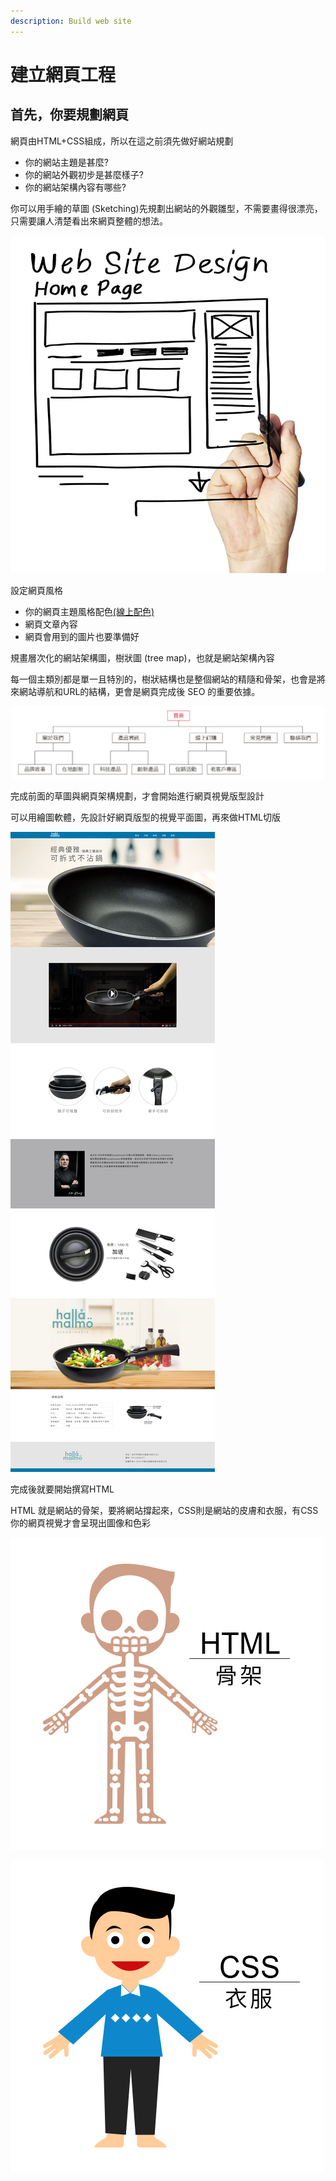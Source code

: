 ```yaml
---
description: Build web site
---
```


# 建立網頁工程

## 首先，你要規劃網頁

網頁由HTML+CSS組成，所以在這之前須先做好網站規劃

* 你的網站主題是甚麼?
* 你的網站外觀初步是甚麼樣子?
* 你的網站架構內容有哪些?

你可以用手繪的草圖 \(Sketching\)先規劃出網站的外觀雛型，不需要畫得很漂亮，只需要讓人清楚看出來網頁整體的想法。

![](../.gitbook/assets/cao-tu.jpg)

設定網頁風格

* 你的網頁主題風格配色[\(線上配色\)](xian-shang-pei-se.md)
* 網頁文章內容
* 網頁會用到的圖片也要準備好

規畫層次化的網站架構圖，樹狀圖 \(tree map\)，也就是網站架構內容

每一個主類別都是單一且特別的，樹狀結構也是整個網站的精隨和骨架，也會是將來網站導航和URL的結構，更會是網頁完成後 SEO 的重要依據。

![](../.gitbook/assets/wang-ye-shu-zhuang-tu.jpg)

完成前面的草圖與網頁架構規劃，才會開始進行網頁視覺版型設計

可以用繪圖軟體，先設計好網頁版型的視覺平面圖，再來做HTML切版

![](../.gitbook/assets/index.jpg)

完成後就要開始撰寫HTML

HTML 就是網站的骨架，要將網站撐起來，CSS則是網站的皮膚和衣服，有CSS你的網頁視覺才會呈現出圖像和色彩

![](../.gitbook/assets/gu-jia.jpg)

![](../.gitbook/assets/yi-fu.jpg)

